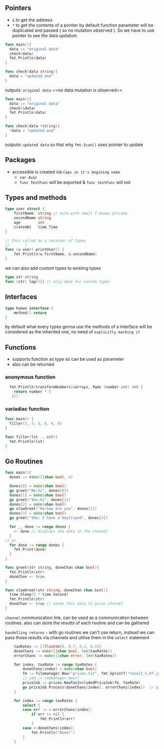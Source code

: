 ## Pointers
- `&` to get the address
- `*` to get the contents of a pointer
by default function parameter will be duplicated and passed ( so no mutation observed ). So we have to use pointer to see the data updation.
```go
func main(){
  data := "original data"
  check(data)
  fmt.Println(data) 
}

func check(data string){
  data = "updated one"
}
```
outputs: `original data` ==no data mutation is observed==
```go
func main(){
  data := "original data"
  check(&data)
  fmt.Println(data) 
}

func check(data *string){
  *data = "updated one"
}

```
outputs: `updated data`
so that why `fmt.Scan()` uses pointer to update


## Packages
- accessible is created via `Caps in it's begining name`
	- `var Avar`
	- `func TestFunc` will be exported & `func testFunc` will not
	

## Types and methods
```go
type user struct {
	firstName  string // note with small f means private
	secondName string
	age        int
	cratedAt   time.Time
}

// this called as a receiver of types
//       |
func (u user) printUser() {
	fmt.Println(u.firstName, u.secondName)
}

```
we can also add custom types to existing types 
```go
type str string
func (str) log(){} // only done for custom types
```
## Interfaces
```go
type human interface {
	method() return
}
```
by default what every types gonna use the methods of a interface will be considered as the inherited one, no need of `explicitly marking it`



## Functions
- supports function as type so can be used as parameter
- also can be returned
###  anonymous function
```go
  fmt.Println(transformNumbers(&arrays, func (number int) int {
    return number * 5
   }))
```
### variadiac function
```go
func main() {
  filler(1, 3, 5, 6, 6, 8)
}

func filler(lst ...int){
  fmt.Println(lst)
}

```

## Go Routines
```go
func main(){
  dones := make([]chan bool, 4)

  dones[0] = make(chan bool)
  go greet("He:hi", dones[0])
  dones[1] = make(chan bool)
  go greet("She:hi", dones[1])
  dones[2] = make(chan bool)
  go slowGreet("He:how are you", dones[2])
  dones[3] = make(chan bool)
  go greet("She: I have a boyfriend", dones[3])

  for _, done := range dones {
    <- done // displays the data in the channel
  }
// or 
  for done := range dones {
    fmt.Print(done)
  }
}

func greet(str string, doneChan chan bool){
  fmt.Println(str)
  doneChan <- true
}

func slowGreet(str string, doneChan chan bool){
  time.Sleep(3 * time.Second)
  fmt.Println(str)
  doneChan <- true // sends this data to given channel
}

```
`channel` communication link, can be used as a communication between routines. also can store the results of each routine and can be gathered

`handelling returns`  - with go routines we can't use return, instead we can pass those results via channels and utilise them in the `select` statement
```go
	taxRates := []float64{0, 0.7, 0.1, 0.15}
	doneChans := make([]chan bool, len(taxRates))
	errorChans := make([]chan error, len(taxRates))

	for index, taxRate := range taxRates {
		doneChans[index] = make(chan bool)
		fm := filemanager.New("prices.txt", fmt.Sprintf("result_%.0f.json", taxRate*100))
		// cmd := cmdmanager.New()
		priceJob := prices.NewTaxIncludedPriceJob(fm, taxRate)
		go priceJob.Process(doneChans[index], errorChans[index])  // gives error
	}

	for index := range taxRates {
		select {
		case err := <-errorChans[index]:
			if err != nil {
				fmt.Println(err)
			}
		case <-doneChans[index]:
			fmt.Println("Done!")
		}
	}
```
